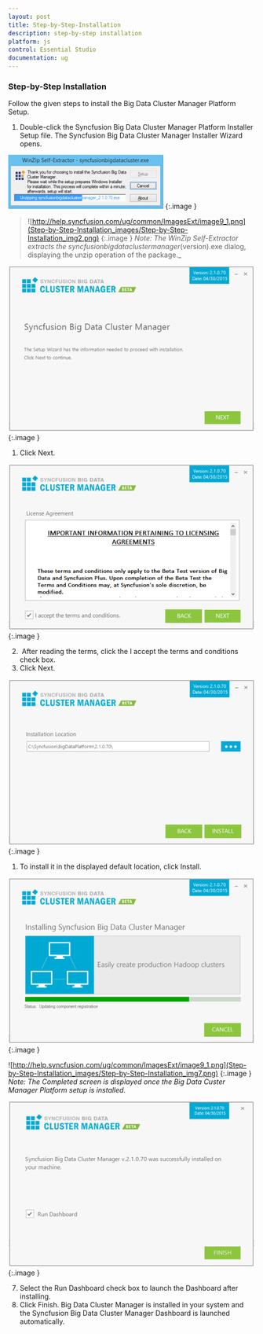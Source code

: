 ```yaml
---
layout: post
title: Step-by-Step-Installation
description: step-by-step installation
platform: js
control: Essential Studio
documentation: ug
---
```


### Step-by-Step Installation

Follow the given steps to install the Big Data Cluster Manager Platform Setup.

1. Double-click the Syncfusion Big Data Cluster Manager Platform Installer Setup file. The Syncfusion Big Data Cluster Manager Installer Wizard opens.



![](Step-by-Step-Installation_images/Step-by-Step-Installation_img1.png)
{:.image }


> ![http://help.syncfusion.com/ug/common/ImagesExt/image9_1.png](Step-by-Step-Installation_images/Step-by-Step-Installation_img2.png)
{:.image }
_Note: The WinZip Self-Extractor extracts the syncfusionbigdataclustermanager_(version).exe dialog, displaying the unzip operation of the package._ 

> 

![](Step-by-Step-Installation_images/Step-by-Step-Installation_img3.png)
{:.image }


1. Click Next.
> 


![](Step-by-Step-Installation_images/Step-by-Step-Installation_img4.png)
{:.image }


2.  After reading the terms, click the I accept the terms and conditions check box.
3. Click Next.



![](Step-by-Step-Installation_images/Step-by-Step-Installation_img5.png)
{:.image }


1. To install it in the displayed default location, click Install.



![](Step-by-Step-Installation_images/Step-by-Step-Installation_img6.png)
{:.image }


![http://help.syncfusion.com/ug/common/ImagesExt/image9_1.png](Step-by-Step-Installation_images/Step-by-Step-Installation_img7.png)
{:.image }
_Note: The Completed screen is displayed once the Big Data Custer Manager Platform setup is installed._



![](Step-by-Step-Installation_images/Step-by-Step-Installation_img8.png)
{:.image }


7. Select the Run Dashboard check box to launch the Dashboard after installing.
8. Click Finish. Big Data Cluster Manager is installed in your system and the Syncfusion Big Data Cluster Manager Dashboard is launched automatically.
